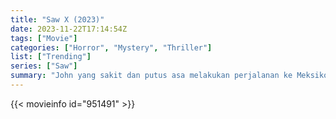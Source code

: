 ```yaml
---
title: "Saw X (2023)"
date: 2023-11-22T17:14:54Z
tags: ["Movie"]
categories: ["Horror", "Mystery", "Thriller"]
list: ["Trending"]
series: ["Saw"]
summary: "John yang sakit dan putus asa melakukan perjalanan ke Meksiko untuk menjalani prosedur medis yang berisiko dan eksperimental dengan harapan mendapatkan obat ajaib untuk kankernya, namun ternyata seluruh operasi tersebut adalah penipuan untuk menipu kelompok yang paling rentan."
---
```


<mux-player stream-type="on-demand"
src="https://kp3d-my.sharepoint.com/personal/ryoo_kp3d_onmicrosoft_com/_layouts/15/download.aspx?share=ERnf8QSGnllAhSL8cLlsT2gBtNUpgb9HT-wnUPJcLdm4uQ" prefer-playback="mse" controls>

</mux-player>


{{< movieinfo id="951491" >}}

<script src="https://cdn.jsdelivr.net/npm/@mux/mux-player"></script>

 <script type="application/ld+json ">
{
"@context": "https://schema.org/",
"@type": "VideoObject",
"name": "Saw X",
"contentUrl": "https://stream.mux.com/6vjl00fN02XZHZR26Ma02F5iQ6d02Bm9iVkyJaM005B93Cxk.m3u8",
"thumbnailUrl": "https://www.themoviedb.org/t/p/original/87ieyzhHuTjWCeD7jKroUjzVQVQ.jpg?width=314&fit_mode=preserve&time=25",
"uploadDate": "2023-11-22T17:14:54Z",
}

</script>